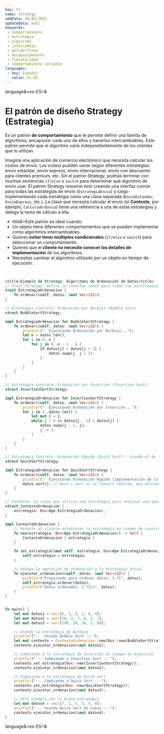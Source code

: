 ```yaml
---
key: 71
name: strategy
addData: 28/05/2025
updateData: null
keywords: 
 - comportamiento
 - estrategia
 - algoritmo
 - intercambio
 - polimorfismo
 - encapsulamiento
 - flexibilidad
 - comportamiento variable
languages:
 - key: Español
   value: es-ES
---
```

language&>es-ES<&
# El patrón de diseño **Strategy** (Estrategia)
Es un patrón **de comportamiento** que te permite definir una familia de algoritmos, encapsular cada uno de ellos y hacerlos intercambiables. Este patrón permite que el algoritmo varíe independientemente de los clientes que lo utilizan.

Imagina una aplicación de comercio electrónico que necesita calcular los costos de envío. Los costos pueden variar según diferentes estrategias: envío estándar, envío express, envío internacional, envío con descuento para clientes premium, etc. Sin el patrón Strategy, podrías terminar con muchas sentencias `if/else` o `switch` para determinar qué algoritmo de envío usar. El patrón Strategy resuelve esto creando una interfaz común para todas las estrategias de envío (`EstrategiaEnvio`) y luego implementando cada estrategia como una clase separada (`EnvioEstandar`, `EnvioExpress`, etc.). La clase que necesita calcular el envío (el **Contexto**, por ejemplo, `CalculadorEnvio`) tiene una referencia a una de estas estrategias y delega la tarea de cálculo a ella.

 - title&>Este patrón es ideal cuando:
 - Un objeto tiene diferentes comportamientos que se pueden implementar como algoritmos intercambiables.
 - Quieres **evitar tener múltiples condicionales** (`if/else` o `switch`) para seleccionar un comportamiento.
 - Quieres que el **cliente no necesite conocer los detalles de implementación** de los algoritmos.
 - Necesitas cambiar el algoritmo utilizado por un objeto en tiempo de ejecución.

<br />

```rust
&title>Ejemplo de Strategy: Algoritmos de Ordenación de Datos<title&
// Trait Strategy: Define la interfaz común para todas las estrategias (algoritmos)
trait EstrategiaOrdenacion {
    fn ordenar(&self, datos: &mut Vec<i32>);
}

// Estrategia Concreta: Ordenación por Burbuja (Bubble Sort)
struct BubbleSortStrategy;

impl EstrategiaOrdenacion for BubbleSortStrategy {
    fn ordenar(&self, datos: &mut Vec<i32>) {
        println!("  Ejecutando Ordenación por Burbuja...");
        let n = datos.len();
        for i in 0..n {
            for j in 0..n - 1 - i {
                if datos[j] > datos[j + 1] {
                    datos.swap(j, j + 1);
                }
            }
        }
    }
}

// Estrategia Concreta: Ordenación por Inserción (Insertion Sort)
struct InsertionSortStrategy;

impl EstrategiaOrdenacion for InsertionSortStrategy {
    fn ordenar(&self, datos: &mut Vec<i32>) {
        println!("  Ejecutando Ordenación por Inserción...");
        for i in 1..datos.len() {
            let mut j = i;
            while j > 0 && datos[j - 1] > datos[j] {
                datos.swap(j - 1, j);
                j -= 1;
            }
        }
    }
}

// Estrategia Concreta: Ordenación Rápida (Quick Sort) - Usando el de la librería estándar para simplificar
struct QuickSortStrategy;

impl EstrategiaOrdenacion for QuickSortStrategy {
    fn ordenar(&self, datos: &mut Vec<i32>) {
        println!("  Ejecutando Ordenación Rápida (implementación de la librería estándar)...");
        datos.sort(); // Rust's sort es un Timsort híbrido, muy eficiente
    }
}

// Contexto: La clase que utiliza una estrategia para realizar una operación
struct ContextoOrdenacion {
    estrategia: Box<dyn EstrategiaOrdenacion>,
}

impl ContextoOrdenacion {
    // Permite al cliente establecer la estrategia en tiempo de construcción o ejecución
    fn new(estrategia: Box<dyn EstrategiaOrdenacion>) -> Self {
        ContextoOrdenacion { estrategia }
    }

    fn set_estrategia(&mut self, estrategia: Box<dyn EstrategiaOrdenacion>) {
        self.estrategia = estrategia;
    }

    // Delega la operación de ordenación a la estrategia actual
    fn ejecutar_ordenacion(&self, datos: &mut Vec<i32>) {
        println!("Preparando para ordenar datos: {:?}", datos);
        self.estrategia.ordenar(datos);
        println!("Datos ordenados: {:?}\n", datos);
    }
}


fn main() {
    let mut datos1 = vec![5, 2, 8, 1, 9, 4];
    let mut datos2 = vec![10, 3, 7, 6, 2, 1];
    let mut datos3 = vec![100, 20, 50, 5, 80];

    // Usando la estrategia de Burbuja
    println!("--- Usando Bubble Sort ---");
    let mut contexto = ContextoOrdenacion::new(Box::new(BubbleSortStrategy));
    contexto.ejecutar_ordenacion(&mut datos1);

    // Cambiando a la estrategia de Inserción en tiempo de ejecución
    println!("--- Cambiando a Insertion Sort ---");
    contexto.set_estrategia(Box::new(InsertionSortStrategy));
    contexto.ejecutar_ordenacion(&mut datos2);

    // Cambiando a la estrategia de Quick Sort
    println!("--- Cambiando a Quick Sort ---");
    contexto.set_estrategia(Box::new(QuickSortStrategy));
    contexto.ejecutar_ordenacion(&mut datos3);

    // Otro ejemplo con la misma estrategia
    let mut datos4 = vec![7, 1, 5, 3, 9, 0];
    println!("--- Usando Quick Sort de nuevo ---");
    contexto.ejecutar_ordenacion(&mut datos4);
}
```

language&>es-ES<&